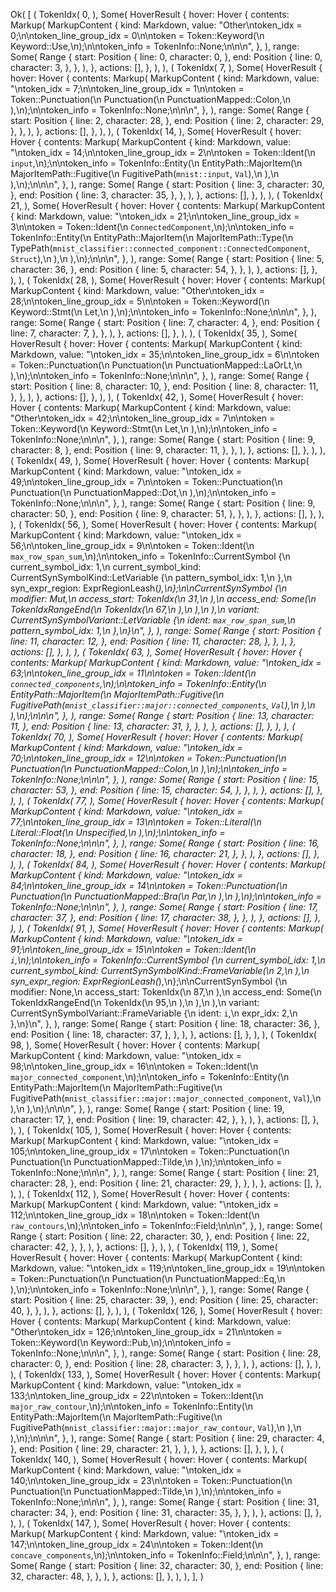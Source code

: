 Ok(
    [
        (
            TokenIdx(
                0,
            ),
            Some(
                HoverResult {
                    hover: Hover {
                        contents: Markup(
                            MarkupContent {
                                kind: Markdown,
                                value: "Other\ntoken_idx = 0;\n\ntoken_line_group_idx = 0\n\ntoken = Token::Keyword(\n    Keyword::Use,\n);\n\ntoken_info = TokenInfo::None;\n\n\n",
                            },
                        ),
                        range: Some(
                            Range {
                                start: Position {
                                    line: 0,
                                    character: 0,
                                },
                                end: Position {
                                    line: 0,
                                    character: 3,
                                },
                            },
                        ),
                    },
                    actions: [],
                },
            ),
        ),
        (
            TokenIdx(
                7,
            ),
            Some(
                HoverResult {
                    hover: Hover {
                        contents: Markup(
                            MarkupContent {
                                kind: Markdown,
                                value: "\ntoken_idx = 7;\n\ntoken_line_group_idx = 1\n\ntoken = Token::Punctuation(\n    Punctuation(\n        PunctuationMapped::Colon,\n    ),\n);\n\ntoken_info = TokenInfo::None;\n\n\n",
                            },
                        ),
                        range: Some(
                            Range {
                                start: Position {
                                    line: 2,
                                    character: 28,
                                },
                                end: Position {
                                    line: 2,
                                    character: 29,
                                },
                            },
                        ),
                    },
                    actions: [],
                },
            ),
        ),
        (
            TokenIdx(
                14,
            ),
            Some(
                HoverResult {
                    hover: Hover {
                        contents: Markup(
                            MarkupContent {
                                kind: Markdown,
                                value: "\ntoken_idx = 14;\n\ntoken_line_group_idx = 2\n\ntoken = Token::Ident(\n    `input`,\n);\n\ntoken_info = TokenInfo::Entity(\n    EntityPath::MajorItem(\n        MajorItemPath::Fugitive(\n            FugitivePath(`mnist::input`, `Val`),\n        ),\n    ),\n);\n\n\n",
                            },
                        ),
                        range: Some(
                            Range {
                                start: Position {
                                    line: 3,
                                    character: 30,
                                },
                                end: Position {
                                    line: 3,
                                    character: 35,
                                },
                            },
                        ),
                    },
                    actions: [],
                },
            ),
        ),
        (
            TokenIdx(
                21,
            ),
            Some(
                HoverResult {
                    hover: Hover {
                        contents: Markup(
                            MarkupContent {
                                kind: Markdown,
                                value: "\ntoken_idx = 21;\n\ntoken_line_group_idx = 3\n\ntoken = Token::Ident(\n    `ConnectedComponent`,\n);\n\ntoken_info = TokenInfo::Entity(\n    EntityPath::MajorItem(\n        MajorItemPath::Type(\n            TypePath(`mnist_classifier::connected_component::ConnectedComponent`, `Struct`),\n        ),\n    ),\n);\n\n\n",
                            },
                        ),
                        range: Some(
                            Range {
                                start: Position {
                                    line: 5,
                                    character: 36,
                                },
                                end: Position {
                                    line: 5,
                                    character: 54,
                                },
                            },
                        ),
                    },
                    actions: [],
                },
            ),
        ),
        (
            TokenIdx(
                28,
            ),
            Some(
                HoverResult {
                    hover: Hover {
                        contents: Markup(
                            MarkupContent {
                                kind: Markdown,
                                value: "Other\ntoken_idx = 28;\n\ntoken_line_group_idx = 5\n\ntoken = Token::Keyword(\n    Keyword::Stmt(\n        Let,\n    ),\n);\n\ntoken_info = TokenInfo::None;\n\n\n",
                            },
                        ),
                        range: Some(
                            Range {
                                start: Position {
                                    line: 7,
                                    character: 4,
                                },
                                end: Position {
                                    line: 7,
                                    character: 7,
                                },
                            },
                        ),
                    },
                    actions: [],
                },
            ),
        ),
        (
            TokenIdx(
                35,
            ),
            Some(
                HoverResult {
                    hover: Hover {
                        contents: Markup(
                            MarkupContent {
                                kind: Markdown,
                                value: "\ntoken_idx = 35;\n\ntoken_line_group_idx = 6\n\ntoken = Token::Punctuation(\n    Punctuation(\n        PunctuationMapped::LaOrLt,\n    ),\n);\n\ntoken_info = TokenInfo::None;\n\n\n",
                            },
                        ),
                        range: Some(
                            Range {
                                start: Position {
                                    line: 8,
                                    character: 10,
                                },
                                end: Position {
                                    line: 8,
                                    character: 11,
                                },
                            },
                        ),
                    },
                    actions: [],
                },
            ),
        ),
        (
            TokenIdx(
                42,
            ),
            Some(
                HoverResult {
                    hover: Hover {
                        contents: Markup(
                            MarkupContent {
                                kind: Markdown,
                                value: "Other\ntoken_idx = 42;\n\ntoken_line_group_idx = 7\n\ntoken = Token::Keyword(\n    Keyword::Stmt(\n        Let,\n    ),\n);\n\ntoken_info = TokenInfo::None;\n\n\n",
                            },
                        ),
                        range: Some(
                            Range {
                                start: Position {
                                    line: 9,
                                    character: 8,
                                },
                                end: Position {
                                    line: 9,
                                    character: 11,
                                },
                            },
                        ),
                    },
                    actions: [],
                },
            ),
        ),
        (
            TokenIdx(
                49,
            ),
            Some(
                HoverResult {
                    hover: Hover {
                        contents: Markup(
                            MarkupContent {
                                kind: Markdown,
                                value: "\ntoken_idx = 49;\n\ntoken_line_group_idx = 7\n\ntoken = Token::Punctuation(\n    Punctuation(\n        PunctuationMapped::Dot,\n    ),\n);\n\ntoken_info = TokenInfo::None;\n\n\n",
                            },
                        ),
                        range: Some(
                            Range {
                                start: Position {
                                    line: 9,
                                    character: 50,
                                },
                                end: Position {
                                    line: 9,
                                    character: 51,
                                },
                            },
                        ),
                    },
                    actions: [],
                },
            ),
        ),
        (
            TokenIdx(
                56,
            ),
            Some(
                HoverResult {
                    hover: Hover {
                        contents: Markup(
                            MarkupContent {
                                kind: Markdown,
                                value: "\ntoken_idx = 56;\n\ntoken_line_group_idx = 9\n\ntoken = Token::Ident(\n    `max_row_span_sum`,\n);\n\ntoken_info = TokenInfo::CurrentSymbol {\n    current_symbol_idx: 1,\n    current_symbol_kind: CurrentSynSymbolKind::LetVariable {\n        pattern_symbol_idx: 1,\n    },\n    syn_expr_region: ExprRegionLeash(_),\n};\n\nCurrentSynSymbol {\n    modifier: Mut,\n    access_start: TokenIdx(\n        31,\n    ),\n    access_end: Some(\n        TokenIdxRangeEnd(\n            TokenIdx(\n                67,\n            ),\n        ),\n    ),\n    variant: CurrentSynSymbolVariant::LetVariable {\n        ident: `max_row_span_sum`,\n        pattern_symbol_idx: 1,\n    },\n}\n",
                            },
                        ),
                        range: Some(
                            Range {
                                start: Position {
                                    line: 11,
                                    character: 12,
                                },
                                end: Position {
                                    line: 11,
                                    character: 28,
                                },
                            },
                        ),
                    },
                    actions: [],
                },
            ),
        ),
        (
            TokenIdx(
                63,
            ),
            Some(
                HoverResult {
                    hover: Hover {
                        contents: Markup(
                            MarkupContent {
                                kind: Markdown,
                                value: "\ntoken_idx = 63;\n\ntoken_line_group_idx = 11\n\ntoken = Token::Ident(\n    `connected_components`,\n);\n\ntoken_info = TokenInfo::Entity(\n    EntityPath::MajorItem(\n        MajorItemPath::Fugitive(\n            FugitivePath(`mnist_classifier::major::connected_components`, `Val`),\n        ),\n    ),\n);\n\n\n",
                            },
                        ),
                        range: Some(
                            Range {
                                start: Position {
                                    line: 13,
                                    character: 11,
                                },
                                end: Position {
                                    line: 13,
                                    character: 31,
                                },
                            },
                        ),
                    },
                    actions: [],
                },
            ),
        ),
        (
            TokenIdx(
                70,
            ),
            Some(
                HoverResult {
                    hover: Hover {
                        contents: Markup(
                            MarkupContent {
                                kind: Markdown,
                                value: "\ntoken_idx = 70;\n\ntoken_line_group_idx = 12\n\ntoken = Token::Punctuation(\n    Punctuation(\n        PunctuationMapped::Colon,\n    ),\n);\n\ntoken_info = TokenInfo::None;\n\n\n",
                            },
                        ),
                        range: Some(
                            Range {
                                start: Position {
                                    line: 15,
                                    character: 53,
                                },
                                end: Position {
                                    line: 15,
                                    character: 54,
                                },
                            },
                        ),
                    },
                    actions: [],
                },
            ),
        ),
        (
            TokenIdx(
                77,
            ),
            Some(
                HoverResult {
                    hover: Hover {
                        contents: Markup(
                            MarkupContent {
                                kind: Markdown,
                                value: "\ntoken_idx = 77;\n\ntoken_line_group_idx = 13\n\ntoken = Token::Literal(\n    Literal::Float(\n        Unspecified,\n    ),\n);\n\ntoken_info = TokenInfo::None;\n\n\n",
                            },
                        ),
                        range: Some(
                            Range {
                                start: Position {
                                    line: 16,
                                    character: 18,
                                },
                                end: Position {
                                    line: 16,
                                    character: 21,
                                },
                            },
                        ),
                    },
                    actions: [],
                },
            ),
        ),
        (
            TokenIdx(
                84,
            ),
            Some(
                HoverResult {
                    hover: Hover {
                        contents: Markup(
                            MarkupContent {
                                kind: Markdown,
                                value: "\ntoken_idx = 84;\n\ntoken_line_group_idx = 14\n\ntoken = Token::Punctuation(\n    Punctuation(\n        PunctuationMapped::Bra(\n            Par,\n        ),\n    ),\n);\n\ntoken_info = TokenInfo::None;\n\n\n",
                            },
                        ),
                        range: Some(
                            Range {
                                start: Position {
                                    line: 17,
                                    character: 37,
                                },
                                end: Position {
                                    line: 17,
                                    character: 38,
                                },
                            },
                        ),
                    },
                    actions: [],
                },
            ),
        ),
        (
            TokenIdx(
                91,
            ),
            Some(
                HoverResult {
                    hover: Hover {
                        contents: Markup(
                            MarkupContent {
                                kind: Markdown,
                                value: "\ntoken_idx = 91;\n\ntoken_line_group_idx = 15\n\ntoken = Token::Ident(\n    `i`,\n);\n\ntoken_info = TokenInfo::CurrentSymbol {\n    current_symbol_idx: 1,\n    current_symbol_kind: CurrentSynSymbolKind::FrameVariable(\n        2,\n    ),\n    syn_expr_region: ExprRegionLeash(_),\n};\n\nCurrentSynSymbol {\n    modifier: None,\n    access_start: TokenIdx(\n        87,\n    ),\n    access_end: Some(\n        TokenIdxRangeEnd(\n            TokenIdx(\n                95,\n            ),\n        ),\n    ),\n    variant: CurrentSynSymbolVariant::FrameVariable {\n        ident: `i`,\n        expr_idx: 2,\n    },\n}\n",
                            },
                        ),
                        range: Some(
                            Range {
                                start: Position {
                                    line: 18,
                                    character: 36,
                                },
                                end: Position {
                                    line: 18,
                                    character: 37,
                                },
                            },
                        ),
                    },
                    actions: [],
                },
            ),
        ),
        (
            TokenIdx(
                98,
            ),
            Some(
                HoverResult {
                    hover: Hover {
                        contents: Markup(
                            MarkupContent {
                                kind: Markdown,
                                value: "\ntoken_idx = 98;\n\ntoken_line_group_idx = 16\n\ntoken = Token::Ident(\n    `major_connected_component`,\n);\n\ntoken_info = TokenInfo::Entity(\n    EntityPath::MajorItem(\n        MajorItemPath::Fugitive(\n            FugitivePath(`mnist_classifier::major::major_connected_component`, `Val`),\n        ),\n    ),\n);\n\n\n",
                            },
                        ),
                        range: Some(
                            Range {
                                start: Position {
                                    line: 19,
                                    character: 17,
                                },
                                end: Position {
                                    line: 19,
                                    character: 42,
                                },
                            },
                        ),
                    },
                    actions: [],
                },
            ),
        ),
        (
            TokenIdx(
                105,
            ),
            Some(
                HoverResult {
                    hover: Hover {
                        contents: Markup(
                            MarkupContent {
                                kind: Markdown,
                                value: "\ntoken_idx = 105;\n\ntoken_line_group_idx = 17\n\ntoken = Token::Punctuation(\n    Punctuation(\n        PunctuationMapped::Tilde,\n    ),\n);\n\ntoken_info = TokenInfo::None;\n\n\n",
                            },
                        ),
                        range: Some(
                            Range {
                                start: Position {
                                    line: 21,
                                    character: 28,
                                },
                                end: Position {
                                    line: 21,
                                    character: 29,
                                },
                            },
                        ),
                    },
                    actions: [],
                },
            ),
        ),
        (
            TokenIdx(
                112,
            ),
            Some(
                HoverResult {
                    hover: Hover {
                        contents: Markup(
                            MarkupContent {
                                kind: Markdown,
                                value: "\ntoken_idx = 112;\n\ntoken_line_group_idx = 18\n\ntoken = Token::Ident(\n    `raw_contours`,\n);\n\ntoken_info = TokenInfo::Field;\n\n\n",
                            },
                        ),
                        range: Some(
                            Range {
                                start: Position {
                                    line: 22,
                                    character: 30,
                                },
                                end: Position {
                                    line: 22,
                                    character: 42,
                                },
                            },
                        ),
                    },
                    actions: [],
                },
            ),
        ),
        (
            TokenIdx(
                119,
            ),
            Some(
                HoverResult {
                    hover: Hover {
                        contents: Markup(
                            MarkupContent {
                                kind: Markdown,
                                value: "\ntoken_idx = 119;\n\ntoken_line_group_idx = 19\n\ntoken = Token::Punctuation(\n    Punctuation(\n        PunctuationMapped::Eq,\n    ),\n);\n\ntoken_info = TokenInfo::None;\n\n\n",
                            },
                        ),
                        range: Some(
                            Range {
                                start: Position {
                                    line: 25,
                                    character: 39,
                                },
                                end: Position {
                                    line: 25,
                                    character: 40,
                                },
                            },
                        ),
                    },
                    actions: [],
                },
            ),
        ),
        (
            TokenIdx(
                126,
            ),
            Some(
                HoverResult {
                    hover: Hover {
                        contents: Markup(
                            MarkupContent {
                                kind: Markdown,
                                value: "Other\ntoken_idx = 126;\n\ntoken_line_group_idx = 21\n\ntoken = Token::Keyword(\n    Keyword::Pub,\n);\n\ntoken_info = TokenInfo::None;\n\n\n",
                            },
                        ),
                        range: Some(
                            Range {
                                start: Position {
                                    line: 28,
                                    character: 0,
                                },
                                end: Position {
                                    line: 28,
                                    character: 3,
                                },
                            },
                        ),
                    },
                    actions: [],
                },
            ),
        ),
        (
            TokenIdx(
                133,
            ),
            Some(
                HoverResult {
                    hover: Hover {
                        contents: Markup(
                            MarkupContent {
                                kind: Markdown,
                                value: "\ntoken_idx = 133;\n\ntoken_line_group_idx = 22\n\ntoken = Token::Ident(\n    `major_raw_contour`,\n);\n\ntoken_info = TokenInfo::Entity(\n    EntityPath::MajorItem(\n        MajorItemPath::Fugitive(\n            FugitivePath(`mnist_classifier::major::major_raw_contour`, `Val`),\n        ),\n    ),\n);\n\n\n",
                            },
                        ),
                        range: Some(
                            Range {
                                start: Position {
                                    line: 29,
                                    character: 4,
                                },
                                end: Position {
                                    line: 29,
                                    character: 21,
                                },
                            },
                        ),
                    },
                    actions: [],
                },
            ),
        ),
        (
            TokenIdx(
                140,
            ),
            Some(
                HoverResult {
                    hover: Hover {
                        contents: Markup(
                            MarkupContent {
                                kind: Markdown,
                                value: "\ntoken_idx = 140;\n\ntoken_line_group_idx = 23\n\ntoken = Token::Punctuation(\n    Punctuation(\n        PunctuationMapped::Tilde,\n    ),\n);\n\ntoken_info = TokenInfo::None;\n\n\n",
                            },
                        ),
                        range: Some(
                            Range {
                                start: Position {
                                    line: 31,
                                    character: 34,
                                },
                                end: Position {
                                    line: 31,
                                    character: 35,
                                },
                            },
                        ),
                    },
                    actions: [],
                },
            ),
        ),
        (
            TokenIdx(
                147,
            ),
            Some(
                HoverResult {
                    hover: Hover {
                        contents: Markup(
                            MarkupContent {
                                kind: Markdown,
                                value: "\ntoken_idx = 147;\n\ntoken_line_group_idx = 24\n\ntoken = Token::Ident(\n    `concave_components`,\n);\n\ntoken_info = TokenInfo::Field;\n\n\n",
                            },
                        ),
                        range: Some(
                            Range {
                                start: Position {
                                    line: 32,
                                    character: 30,
                                },
                                end: Position {
                                    line: 32,
                                    character: 48,
                                },
                            },
                        ),
                    },
                    actions: [],
                },
            ),
        ),
    ],
)